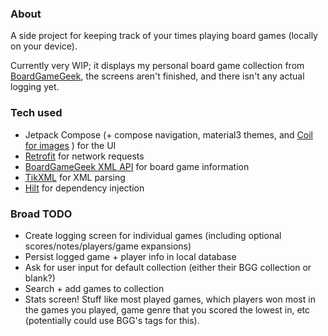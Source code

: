 ### About
A side project for keeping track of your times playing board games (locally on your device).

Currently very WIP; it displays my personal board game collection from [BoardGameGeek](https://boardgamegeek.com/collection/user/tavarus), the screens aren't finished, and there isn't any actual logging yet.

### Tech used
* Jetpack Compose (+ compose navigation, material3 themes, and [Coil for images](https://coil-kt.github.io/coil/) )  for the UI
* [Retrofit](https://square.github.io/retrofit/) for network requests
* [BoardGameGeek XML API](https://boardgamegeek.com/wiki/page/BGG_XML_API2) for board game information
* [TikXML](https://github.com/Tickaroo/tikxml) for XML parsing
* [Hilt](https://dagger.dev/hilt/) for dependency injection

### Broad TODO
* Create logging screen for individual games (including optional scores/notes/players/game expansions)
* Persist logged game + player info in local database
* Ask for user input for default collection (either their BGG collection or blank?)
* Search + add games to collection
* Stats screen! Stuff like most played games, which players won most in the games you played, game genre that you scored the lowest in, etc (potentially could use BGG's tags for this).
